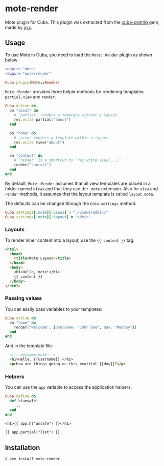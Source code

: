 mote-render
===========

Mote plugin for Cuba. This plugin was extracted from the
[cuba-contrib][cuba-contrib] gem, made by [cyx][cyx].

Usage
-----

To use Mote in Cuba, you need to load the `Mote::Render`
plugin as shown below:

```ruby
require "mote"
require "mote/render"

Cuba.plugin(Mote::Render)
```

`Mote::Render` provides three helper methods for rendering templates:
`partial`, `view` and `render`.

```ruby
Cuba.define do
  on "about" do
    # `partial` renders a template without a layout.
    res.write partial("about")
  end

  on "home" do
    # `view` renders a template within a layout.
    res.write view("about")
  end

  on "contact" do
    # `render` is a shortcut to `res.write view(...)`
    render("contact")
  end
end
```

By default, `Mote::Render` assumes that all view templates are placed
in a folder named `views` and that they use the `.mote` extension. Also
for `view` and `render` methods, it assumes that the layout template is
called `layout.mote`.

The defaults can be changed through the `Cuba.settings` method:

```ruby
Cuba.settings[:mote][:views] = "./views/admin/"
Cuba.settings[:mote][:layout] = "admin"
```

### Layouts

To render inner content into a layout, use the `{{ content }}` tag.

```html
<html>
  <head>
    <title>Mote Layout</title>
  </head>
  <body>
    <h1>Hello, mote!</h1>
    {{ content }}
  </body>
</html>
```

### Passing values

You can easily pass variables to your templates:

```ruby
Cuba.define do
  on "home" do
    render("welcome", {username: "John Doe", day: "Monday"})
  end
end
```

And in the template file:

```html
  <!-- welcome.mote -->
  <h1>Hello, {{username}}!</h1>
  <p>How are things going on this beatiful {{day}}?</p>
```

### Helpers

You can use the `app` variable to access the application helpers.

```ruby
Cuba.define do
  def h(unsafe)
    ...
  end
end
```

```html
<h1>{{ app.h("unsafe") }}</h1>

{{ app.partial("list") }}
```

Installation
------------

```
$ gem install mote-render
```

[cuba]: https://github.com/soveran/cuba
[cuba-contrib]: https://github.com/cyx/cuba-contrib
[cyx]: https://github.com/cyx
[mote]: https://github.com/soveran/mote
